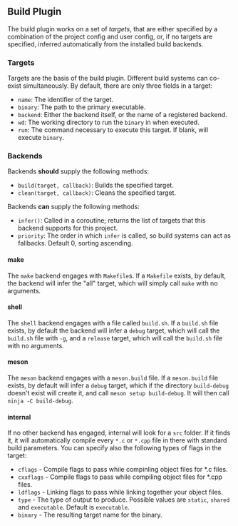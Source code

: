 ## Build Plugin

The build plugin works on a set of *targets*, that are either specified by a combination of the project config and user config, or, if no targets are specified, inferred automatically from the installed build backends.

### Targets

Targets are the basis of the build plugin. Different build systems can co-exist simultaneously. By default, there are only three fields in a target:

* `name`: The identifier of the target.
* `binary`: The path to the primary executable.
* `backend`: Either the backend itself, or the name of a registered backend.
* `wd`: The working directory to run the `binary` in when executed.
* `run`: The command necessary to execute this target. If blank, will execute `binary`.

### Backends

Backends **should** supply the following methods:

* `build(target, callback)`: Builds the specified target.
* `clean(target, callback)`: Cleans the specified target.

Backends **can** supply the following methods:

* `infer()`: Called in a coroutine; returns the list of targets that this backend supports for this project.
* `priority`: The order in which `infer` is called, so build systems can act as fallbacks. Default 0, sorting ascending.

#### make

The `make` backend engages with `Makefile`s. If a `Makefile` exists, by default, the backend will infer the "all" target, which will simply call `make` with no arguments.

#### shell

The `shell` backend engages with a file called `build.sh`. If a `build.sh` file exists, by default the backend will infer a `debug` target, which will call the `build.sh` file with `-g`, and a `release` target, which will call the `build.sh` file with no arguments.

#### meson

The `meson` backend engages with a `meson.build` file. If a `meson.build` file exists, by default will infer a `debug` target, which if the directory `build-debug` doesn't exist will create it, and call `meson setup build-debug`. It will then call `ninja -C build-debug`.

#### internal

If no other backend has engaged, internal will look for a `src` folder. If it finds it, it will automatically compile every `*.c` or `*.cpp` file in there with standard build parameters. 
You can specify also the following types of flags in the target:

* `cflags` - Compile flags to pass while compinling object files for \*.c files.
* `cxxflags` - Compile flags to pass while compiling object files for \*.cpp files.
* `ldflags` - Linking flags to pass while linking together your object files.
* `type` - The type of output to produce. Possible values are `static`, `shared` and `executable`. Default is `executable`.
* `binary` - The resulting target name for the binary.
